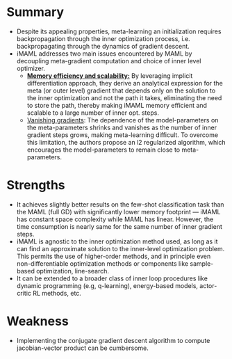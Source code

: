 # Summary
* Despite its appealing properties, meta-learning an initialization requires backpropagation through the inner optimization process, i.e. backpropagating through the dynamics of gradient descent. 
* iMAML addresses two main issues encountered by MAML by decoupling meta-gradient computation and choice of inner level optimizer. 
  * <ins><b>Memory efficiency and scalability:</b></ins> By leveraging implicit differentiation approach, they derive an analytical expression for the meta (or outer level) gradient that depends only on the solution to the inner optimization and not the path it takes, eliminating the need to store the path, thereby making iMAML memory efficient and scalable to a large number of inner opt. steps.
  * <ins><u>Vanishing gradients</u></ins>: The dependence of the model-parameters on the meta-parameters shrinks and vanishes as the number of inner gradient steps grows, making meta-learning difficult. To overcome this limitation, the authors propose an l2 regularized algorithm, which encourages the model-parameters to remain close to meta-parameters.
# Strengths
* It achieves slightly better results on the few-shot classification task than the MAML (full GD) with significantly lower memory footprint — iMAML has constant space complexity while MAML has linear. However, the time consumption is nearly same for the same number of inner gradient steps.
* iMAML is agnostic to the inner optimization method used, as long as it can find an approximate solution to the inner-level optimization problem. This permits the use of higher-order methods, and in principle even non-differentiable optimization methods or components like sample- based optimization, line-search.
* It can be extended to a broader class of inner loop procedures like dynamic programming (e.g, q-learning), energy-based models, actor-critic RL methods, etc.
# Weakness
* Implementing the conjugate gradient descent algorithm to compute jacobian-vector product can be cumbersome.
 
